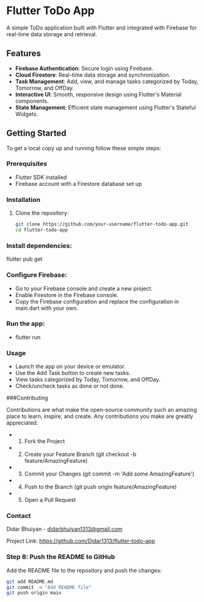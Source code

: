# Flutter ToDo App

A simple ToDo application built with Flutter and integrated with Firebase for real-time data storage and retrieval.

## Features

- **Firebase Authentication**: Secure login using Firebase.
- **Cloud Firestore**: Real-time data storage and synchronization.
- **Task Management**: Add, view, and manage tasks categorized by Today, Tomorrow, and OffDay.
- **Interactive UI**: Smooth, responsive design using Flutter's Material components.
- **State Management**: Efficient state management using Flutter's Stateful Widgets.

## Getting Started

To get a local copy up and running follow these simple steps:

### Prerequisites

- Flutter SDK installed
- Firebase account with a Firestore database set up

### Installation

1. Clone the repository:

   ```bash
   git clone https://github.com/your-username/flutter-todo-app.git
   cd flutter-todo-app
### Install dependencies:

flutter pub get

### Configure Firebase:

- Go to your Firebase console and create a new project.
- Enable Firestore in the Firebase console.
- Copy the Firebase configuration and replace the configuration in main.dart with your own.
  
### Run the app:

- flutter run

### Usage

- Launch the app on your device or emulator.
- Use the Add Task button to create new tasks.
- View tasks categorized by Today, Tomorrow, and OffDay.
- Check/uncheck tasks as done or not done.
  
###Contributing

Contributions are what make the open-source community such an amazing place to learn, inspire, and create. Any contributions you make are greatly appreciated.

- 1. Fork the Project
- 2. Create your Feature Branch (git checkout -b feature/AmazingFeature)
- 3. Commit your Changes (git commit -m 'Add some AmazingFeature')
- 4. Push to the Branch (git push origin feature/AmazingFeature)
- 5. Open a Pull Request
     

### Contact

Didar Bhuiyan - didarbhuiyan1313@gmail.com

Project Link: https://github.com/Didar1313/flutter-todo-app


### Step 8: Push the README to GitHub

Add the README file to the repository and push the changes:

```bash
git add README.md
git commit -m "Add README file"
git push origin main

